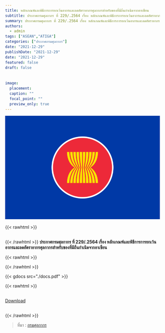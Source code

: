 ```yaml
---
title: หลักเกณฑ์และพิธีการการยกเว้นอากรและลดอัตราอากรศุลกากรสำหรับของที่มีถิ่นกำเนิดจากอาเซียน
subtitle: ประกาศกรมศุลกากร ที่ 229/.2564 เรื่อง หลักเกณฑ์และพิธีการการยกเว้นอากรและลดอัตราอากรศุลกากรสำหรับของที่มีถิ่นกำเนิดจากอาเซียน
summary: ประกาศกรมศุลกากร ที่ 229/.2564 เรื่อง หลักเกณฑ์และพิธีการการยกเว้นอากรและลดอัตราอากรศุลกากรสำหรับของที่มีถิ่นกำเนิดจากอาเซียน
authors:
  - admin
tags: ["ASEAN","ATIGA"]
categories: ["ประกาศกรมศุลกากร"]
date: "2021-12-29"
publishDate: "2021-12-29"
date: "2021-12-29"
featured: false
draft: false


image:
  placement:
  caption: ""
  focal_point: ""
  preview_only: true
---
```


![](featured.png)

{{< rawhtml >}}
<br>
<br>

{{< /rawhtml >}}
**ประกาศกรมศุลกากร ที่ 229/.2564 เรื่อง หลักเกณฑ์และพิธีการการยกเว้นอากรและลดอัตราอากรศุลกากรสำหรับของที่มีถิ่นกำเนิดจากอาเซียน**


{{< rawhtml >}}
<br>


{{< /rawhtml >}}

{{< gdocs src="./docs.pdf" >}}

{{< rawhtml >}}
<br>

<br>
<div class="article-tags">
<a class="badge badge-danger" href="./docs.pdf" target="_blank" id="download_files_new">Download</a>

</div>
<br>

{{< /rawhtml >}}

> ที่มา : [กรมศุลกากร](https://www.customs.go.th/cont_strc_download_with_docno_date.php?lang=th&top_menu=menu_homepage&current_id=142329324146505f46464b48464b46)
